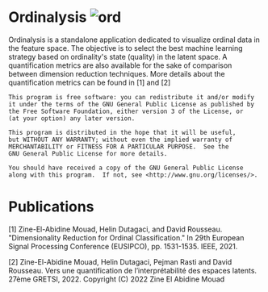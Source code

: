 # Ordinalysis ![ord](https://user-images.githubusercontent.com/69423919/183902533-8435c7b3-6061-42ed-a4ea-38036abccb49.png)
Ordinalysis is a standalone application dedicated to visualize ordinal data in the feature space. 
The objective is to select the best machine learning strategy based on ordinality's state (quality) in the latent space.
A quantification metrics are also available for the sake of comparison between dimension reduction techniques. 
More details about the quantification metrics can be found in [1] and [2]


    This program is free software: you can redistribute it and/or modify
    it under the terms of the GNU General Public License as published by
    the Free Software Foundation, either version 3 of the License, or
    (at your option) any later version.

    This program is distributed in the hope that it will be useful,
    but WITHOUT ANY WARRANTY; without even the implied warranty of
    MERCHANTABILITY or FITNESS FOR A PARTICULAR PURPOSE.  See the
    GNU General Public License for more details.

    You should have received a copy of the GNU General Public License
    along with this program.  If not, see <http://www.gnu.org/licenses/>.
    
    
    
# Publications
[1] Zine-El-Abidine Mouad, Helin Dutagaci, and David Rousseau. "Dimensionality Reduction for Ordinal Classification." In 29th European Signal Processing Conference (EUSIPCO), pp. 1531-1535. IEEE, 2021.

[2] Zine-El-Abidine Mouad, Helin Dutagaci,  Pejman Rasti and David Rousseau. Vers une quantification de l’interprétabilité des espaces latents. 27ème GRETSI, 2022.
    Copyright (C) 2022 Zine El Abidine Mouad
